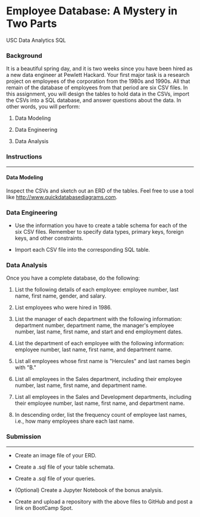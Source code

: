# Employee Database: A Mystery in Two Parts
USC Data Analytics SQL


### Background
It is a beautiful spring day, and it is two weeks since you have been hired as a new data engineer at Pewlett Hackard. Your first major task is a research project on employees of the corporation from the 1980s and 1990s. All that remain of the database of employees from that period are six CSV files.
In this assignment, you will design the tables to hold data in the CSVs, import the CSVs into a SQL database, and answer questions about the data. In other words, you will perform:


1. Data Modeling


2. Data Engineering


3. Data Analysis



### Instructions
-----------------------------------------------------------------------------------------------------

#### Data Modeling
Inspect the CSVs and sketch out an ERD of the tables. Feel free to use a tool like http://www.quickdatabasediagrams.com.

### Data Engineering


- Use the information you have to create a table schema for each of the six CSV files. Remember to specify data types, primary keys, foreign keys, and other constraints.


- Import each CSV file into the corresponding SQL table.



### Data Analysis
Once you have a complete database, do the following:


1. List the following details of each employee: employee number, last name, first name, gender, and salary.


2. List employees who were hired in 1986.


3. List the manager of each department with the following information: department number, department name, the manager's employee number, last name, first name, and start and end employment dates.


4. List the department of each employee with the following information: employee number, last name, first name, and department name.


5. List all employees whose first name is "Hercules" and last names begin with "B."


6. List all employees in the Sales department, including their employee number, last name, first name, and department name.


7. List all employees in the Sales and Development departments, including their employee number, last name, first name, and department name.


8. In descending order, list the frequency count of employee last names, i.e., how many employees share each last name.

### Submission
-----------------------------------------------------------------------------------------------------

- Create an image file of your ERD.


- Create a .sql file of your table schemata.


- Create a .sql file of your queries.


- (Optional) Create a Jupyter Notebook of the bonus analysis.


- Create and upload a repository with the above files to GitHub and post a link on BootCamp Spot.
